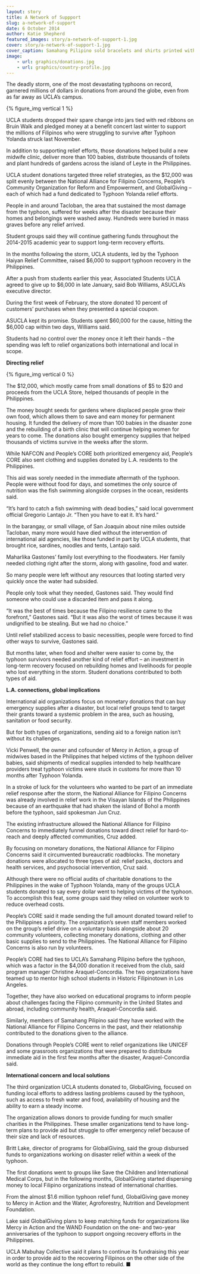 ```yaml
---
layout: story
title: A Network of Suppport
slug: a-network-of-support
date: 6 October 2014
author: Katie Shepherd
featured_images: story/a-network-of-support-1.jpg
cover: story/a-network-of-support-1.jpg
cover_caption: Samahang Pilipino sold bracelets and shirts printed with its 2014 campaign slogan “Bayanihan,” which means “the spirit of communal unity to achieve a common objective.” (Photo by Neil Bedi)
image:
    - url: graphics/donations.jpg
    - url: graphics/country-profile.jpg
---
```


The deadly storm, one of the most devastating typhoons on record, garnered millions of  dollars in donations from around the globe, even from as far away as UCLA’s campus. 

{% figure_img vertical 1 %}

UCLA students dropped their spare change into jars tied with red ribbons on Bruin Walk and pledged money at a benefit concert last winter to support the millions of Filipinos who were struggling to survive after Typhoon Yolanda struck last November. 

In addition to supporting relief efforts, those donations helped build a new midwife clinic, deliver more than 100 babies, distribute thousands of toilets and plant hundreds of gardens across the island of Leyte in the Philippines.

UCLA student donations targeted three relief strategies, as the $12,000 was split evenly between the National Alliance for Filipino Concerns, People’s Community Organization for Reform and Empowerment, and GlobalGiving – each of which had a fund dedicated to Typhoon Yolanda relief efforts. 

People in and around Tacloban, the area that sustained the most damage from the typhoon, suffered for weeks after the disaster because their homes and belongings were washed away. Hundreds were buried in mass graves before any relief arrived. 

Student groups said they will continue gathering funds throughout the 2014-2015 academic year to support long-term recovery efforts.

In the months following the storm, UCLA students, led by the Typhoon Haiyan Relief Committee, raised $6,000 to support typhoon recovery in the Philippines.

After a push from students earlier this year, Associated Students UCLA agreed to give up to $6,000 in late January, said Bob Williams, ASUCLA’s executive director. 

During the first week of February, the store donated 10 percent of customers’ purchases when they presented a special coupon.

ASUCLA kept its promise. Students spent $60,000 for the cause, hitting the $6,000 cap within two days, Williams said.

Students had no control over the money once it left their hands – the spending was left to relief organizations both international and local in scope. 

**Directing relief**

{% figure_img vertical 0 %}

The $12,000, which mostly came from small donations of $5 to $20 and proceeds from the UCLA Store, helped thousands of people in the Philippines. 

The money bought seeds for gardens where displaced people grow their own food, which allows them to save and earn money for permanent housing. It funded the delivery of more than 100 babies in the disaster zone and the rebuilding of a birth clinic that will continue helping women for years to come. The donations also bought emergency supplies that helped thousands of victims survive in the weeks after the storm.

While NAFCON and People’s CORE both prioritized emergency aid, People’s CORE also sent clothing and supplies donated by L.A. residents to the Philippines.

This aid was sorely needed in the immediate aftermath of the typhoon. People were without food for days, and sometimes the only source of nutrition was the fish swimming alongside corpses in the ocean, residents said.

“It’s hard to catch a fish swimming with dead bodies,” said local government official Gregorio Lantajo Jr. “Then you have to eat it. It’s hard.”

In the barangay, or small village, of San Joaquin about nine miles outside Tacloban, many more would have died without the intervention of international aid agencies, like those funded in part by UCLA students, that brought rice, sardines, noodles and tents, Lantajo said. 

Maharlika Gastones’ family lost everything to the floodwaters. Her family needed clothing right after the storm, along with gasoline, food and water. 

So many people were left without any resources that looting started very quickly once the water had subsided.

People only took what they needed, Gastones said. They would find someone who could use a discarded item and pass it along. 

“It was the best of times because the Filipino resilience came to the forefront,” Gastones said. “But it was also the worst of times because it was undignified to be stealing. But we had no choice.” 

Until relief stabilized access to basic necessities, people were forced to find other ways to survive, Gastones said. 

But months later, when food and shelter were easier to come by, the typhoon survivors needed another kind of relief effort – an investment in long-term recovery focused on rebuilding homes and livelihoods for people who lost everything in the storm. Student donations contributed to both types of aid.

**L.A. connections, global implications**

International aid organizations focus on monetary donations that can buy emergency supplies after a disaster, but local relief groups tend to target their grants toward a systemic problem in the area, such as housing, sanitation or food security. 

But for both types of organizations, sending aid to a foreign nation isn’t without its challenges. 

Vicki Penwell, the owner and cofounder of Mercy in Action, a group of midwives based in the Philippines that helped victims of the typhoon deliver babies, said shipments of medical supplies intended to help healthcare providers treat typhoon victims were stuck in customs for more than 10 months after Typhoon Yolanda. 

In a stroke of luck for the volunteers who wanted to be part of an immediate relief response after the storm, the National Alliance for Filipino Concerns was already involved in relief work in the Visayan Islands of the Philippines because of an earthquake that had shaken the island of Bohol a month before the typhoon, said spokesman Jun Cruz.

The existing infrastructure allowed the National Alliance for Filipino Concerns to immediately funnel donations toward direct relief for hard-to-reach and deeply affected communities, Cruz added.

By focusing on monetary donations, the National Alliance for Filipino Concerns said it circumvented bureaucratic roadblocks. The monetary donations were allocated to three types of aid: relief packs, doctors and health services, and psychosocial intervention, Cruz said. 

Although there were no official audits of charitable donations to the Philippines in the wake of Typhoon Yolanda, many of the groups UCLA students donated to say every dollar went to helping victims of the typhoon. To accomplish this feat, some groups said they relied on volunteer work to reduce overhead costs.

People’s CORE said it made sending the full amount donated toward relief to the Philippines a priority. The organization’s seven staff members worked on the group’s relief drive on a voluntary basis alongside about 20 community volunteers, collecting monetary donations, clothing and other basic supplies to send to the Philippines. The National Alliance for Filipino Concerns is also run by volunteers.

People’s CORE had ties to UCLA’s Samahang Pilipino before the typhoon, which was a factor in the $4,000 donation it received from the club, said program manager Christine Araquel-Concordia. The two organizations have teamed up to mentor high school students in Historic Filipinotown in Los Angeles. 

Together, they have also worked on educational programs to inform people about challenges facing the Filipino community in the United States and abroad, including community health, Araquel-Concordia said.

Similarly, members of Samahang Pilipino said they have worked with the National Alliance for Filipino Concerns in the past, and their relationship contributed to the donations given to the alliance.

Donations through People’s CORE went to relief organizations like UNICEF and some grassroots organizations that were prepared to distribute immediate aid in the first few months after the disaster, Araquel-Concordia said. 

**International concern and local solutions**

The third organization UCLA students donated to, GlobalGiving, focused on funding local efforts to address lasting problems caused by the typhoon, such as access to fresh water and food, availability of housing and the ability to earn a steady income. 

The organization allows donors to provide funding for much smaller charities in the Philippines. These smaller organizations tend to have long-term plans to provide aid but struggle to offer emergency relief because of their size and lack of resources.

Britt Lake, director of programs for GlobalGiving, said the group disbursed funds to organizations working on disaster relief within a week of the typhoon.

The first donations went to groups like Save the Children and International Medical Corps, but in the following months, GlobalGiving started dispersing money to local Filipino organizations instead of international charities.

From the almost $1.6 million typhoon relief fund, GlobalGiving gave money to Mercy in Action and the Water, Agroforestry, Nutrition and Development Foundation.

Lake said GlobalGiving plans to keep matching funds for organizations like Mercy in Action and the WAND Foundation on the one- and two-year anniversaries of the typhoon to support ongoing recovery efforts in the Philippines.

UCLA Mabuhay Collective said it plans to continue its fundraising this year in order to provide aid to the recovering Filipinos on the other side of the world as they continue the long effort to rebuild. ■
